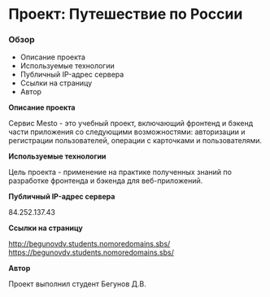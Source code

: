 # Проект: Путешествие по России

### Обзор
* Описание проекта
* Используемые технологии
* Публичный IP-адрес сервера
* Ссылки на страницу
* Автор

**Описание проекта**

Сервис Mesto - это учебный проект, включающий фронтенд и бэкенд части приложения со следующими возможностями: авторизации и регистрации пользователей, операции с карточками и пользователями.

**Используемые технологии**

Цель проекта - применение на практике полученных  знаний по разработке фронтенда и бэкенда для веб-приложений. 

**Публичный IP-адрес сервера**

84.252.137.43

**Ссылки на страницу**

http://begunovdv.students.nomoredomains.sbs/
https://begunovdv.students.nomoredomains.sbs/

**Автор**

Проект выполнил студент Бегунов Д.В.
